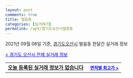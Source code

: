 ```yaml
---
layout: post
comments: true
title: 벌음동
categories: [실거래가]
permalink: /apt/경기도오산시벌음동
---
```


2021년 09월 06일 기준, <a href="/apt/경기도오산시">경기도오산시</a> 벌음동 한달간 실거래 정보

<a style="color: blue;" href="/apt/경기도오산시">< 경기도 오산시 전체 실거래 정보</a>
<!---- start ---->
<table>
  <tr>
    <td colspan="4" style="font-weight: bold;"><a href="/apt/경기도오산시벌음동{name_without_space}">오늘 등록된 실거래 정보가 없습니다</a> &nbsp;&nbsp;&nbsp; <a style="color: blue; font-size: smaller;" href="/apt/경기도오산시벌음동{name_without_space}">면적별 최고가 ></a></td>
  </tr>
    
</table>
<!---- end ---->
    